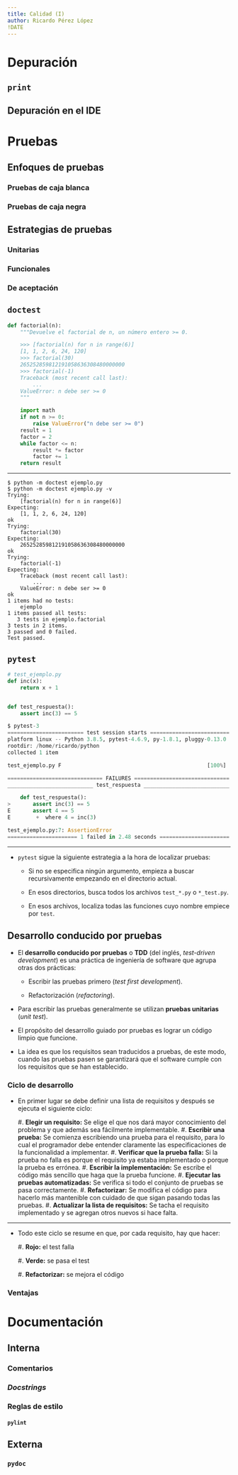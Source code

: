 ```yaml
---
title: Calidad (I)
author: Ricardo Pérez López
!DATE
---
```


# Depuración

## `print`

## Depuración en el IDE

# Pruebas

## Enfoques de pruebas

### Pruebas de caja blanca

### Pruebas de caja negra

## Estrategias de pruebas

### Unitarias

### Funcionales

### De aceptación

## `doctest`

```python
def factorial(n):
    """Devuelve el factorial de n, un número entero >= 0.

    >>> [factorial(n) for n in range(6)]
    [1, 1, 2, 6, 24, 120]
    >>> factorial(30)
    265252859812191058636308480000000
    >>> factorial(-1)
    Traceback (most recent call last):
        ...
    ValueError: n debe ser >= 0
    """

    import math
    if not n >= 0:
        raise ValueError("n debe ser >= 0")
    result = 1
    factor = 2
    while factor <= n:
        result *= factor
        factor += 1
    return result
```

---

```console
$ python -m doctest ejemplo.py
$ python -m doctest ejemplo.py -v
Trying:
    [factorial(n) for n in range(6)]
Expecting:
    [1, 1, 2, 6, 24, 120]
ok
Trying:
    factorial(30)
Expecting:
    265252859812191058636308480000000
ok
Trying:
    factorial(-1)
Expecting:
    Traceback (most recent call last):
        ...
    ValueError: n debe ser >= 0
ok
1 items had no tests:
    ejemplo
1 items passed all tests:
   3 tests in ejemplo.factorial
3 tests in 2 items.
3 passed and 0 failed.
Test passed.
```

## `pytest`

```python
# test_ejemplo.py
def inc(x):
    return x + 1


def test_respuesta():
    assert inc(3) == 5
```

```python
$ pytest-3
======================== test session starts =========================
platform linux -- Python 3.8.5, pytest-4.6.9, py-1.8.1, pluggy-0.13.0
rootdir: /home/ricardo/python
collected 1 item                                                     

test_ejemplo.py F                                              [100%]

============================== FAILURES ==============================
___________________________ test_respuesta ___________________________

    def test_respuesta():
>       assert inc(3) == 5
E       assert 4 == 5
E        +  where 4 = inc(3)

test_ejemplo.py:7: AssertionError
====================== 1 failed in 2.48 seconds ======================
```

---

- `pytest` sigue la siguiente estrategia a la hora de localizar pruebas:

  - Si no se especifica ningún argumento, empieza a buscar recursivamente
    empezando en el directorio actual.

  - En esos directorios, busca todos los archivos `test_*.py` o `*_test.py`.

  - En esos archivos, localiza todas las funciones cuyo nombre empiece por
    `test`.

## Desarrollo conducido por pruebas

- El **desarrollo conducido por pruebas** o **TDD** (del inglés, _test-driven
  development_) es una práctica de ingeniería de software que agrupa otras dos
  prácticas:

  - Escribir las pruebas primero (_test first development_).

  - Refactorización (_refactoring_).

- Para escribir las pruebas generalmente se utilizan **pruebas unitarias**
  (_unit test_).

- El propósito del desarrollo guiado por pruebas es lograr un código limpio que
  funcione.

- La idea es que los requisitos sean traducidos a pruebas, de este modo, cuando
  las pruebas pasen se garantizará que el software cumple con los requisitos
  que se han establecido.

### Ciclo de desarrollo

- En primer lugar se debe definir una lista de requisitos y después se ejecuta
  el siguiente ciclo:

  #. **Elegir un requisito:** Se elige el que nos dará mayor conocimiento del
     problema y que además sea fácilmente implementable.
  #. **Escribir una prueba:** Se comienza escribiendo una prueba para el
     requisito, para lo cual el programador debe entender claramente las
     especificaciones de la funcionalidad a implementar.
  #. **Verificar que la prueba falla:** Si la prueba no falla es porque el
     requisito ya estaba implementado o porque la prueba es errónea.
  #. **Escribir la implementación:** Se escribe el código más sencillo que haga
     que la prueba funcione.
  #. **Ejecutar las pruebas automatizadas:** Se verifica si todo el conjunto de
     pruebas se pasa correctamente.
  #. **Refactorizar:** Se modifica el código para hacerlo más mantenible con
     cuidado de que sigan pasando todas las pruebas.
  #. **Actualizar la lista de requisitos:** Se tacha el requisito implementado
     y se agregan otros nuevos si hace falta.

---

- Todo este ciclo se resume en que, por cada requisito, hay que hacer:

  #. **Rojo:** el test falla

  #. **Verde:** se pasa el test

  #. **Refactorizar:** se mejora el código

### Ventajas

# Documentación

## Interna

### Comentarios

### *Docstrings*

### Reglas de estilo

#### `pylint`

## Externa

### `pydoc`

